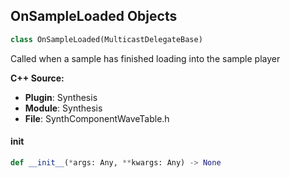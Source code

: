 ## OnSampleLoaded Objects

```python
class OnSampleLoaded(MulticastDelegateBase)
```

Called when a sample has finished loading into the sample player

**C++ Source:**

- **Plugin**: Synthesis
- **Module**: Synthesis
- **File**: SynthComponentWaveTable.h

<a id="unreal.OnSampleLoaded.__init__"></a>

#### __init__

```python
def __init__(*args: Any, **kwargs: Any) -> None
```

<a id="unreal.OnSamplePlaybackProgress"></a>